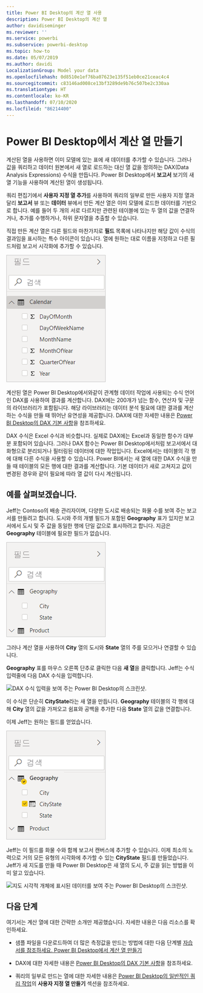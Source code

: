 ```yaml
---
title: Power BI Desktop의 계산 열 사용
description: Power BI Desktop의 계산 열
author: davidiseminger
ms.reviewer: ''
ms.service: powerbi
ms.subservice: powerbi-desktop
ms.topic: how-to
ms.date: 05/07/2019
ms.author: davidi
LocalizationGroup: Model your data
ms.openlocfilehash: 0d8510e1ef76ba07623e135f51eb0ce21ceac4c4
ms.sourcegitcommit: c83146ad008ce13bf3289de9b76c507be2c330aa
ms.translationtype: HT
ms.contentlocale: ko-KR
ms.lasthandoff: 07/10/2020
ms.locfileid: "86214400"
---
```

# <a name="create-calculated-columns-in-power-bi-desktop"></a>Power BI Desktop에서 계산 열 만들기
계산된 열을 사용하면 이미 모델에 있는 표에 새 데이터를 추가할 수 있습니다. 그러나 값을 쿼리하고 데이터 원본에서 새 열로 로드하는 대신 열 값을 정의하는 DAX(Data Analysis Expressions) 수식을 만듭니다. Power BI Desktop에서 **보고서** 보기의 새 열 기능을 사용하여 계산된 열이 생성됩니다.

쿼리 편집기에서 **사용자 지정 열 추가**를 사용하여 쿼리의 일부로 만든 사용자 지정 열과 달리 **보고서** 뷰 또는 **데이터** 뷰에서 만든 계산 열은 이미 모델에 로드한 데이터를 기반으로 합니다. 예를 들어 두 개의 서로 다르지만 관련된 테이블에 있는 두 열의 값을 연결하거나, 추가를 수행하거나, 하위 문자열을 추출할 수 있습니다.

직접 만든 계산 열은 다른 필드와 마찬가지로 **필드** 목록에 나타나지만 해당 값이 수식의 결과임을 표시하는 특수 아이콘이 있습니다. 열에 원하는 대로 이름을 지정하고 다른 필드처럼 보고서 시각화에 추가할 수 있습니다.

![필드 보기의 계산 열을 보여 주는 Power BI Desktop의 스크린샷.](media/desktop-calculated-columns/calccolinpbid_fields.png)
 
계산된 열은 Power BI Desktop에서와같이 관계형 데이터 작업에 사용되는 수식 언어인 DAX를 사용하여 결과를 계산합니다. DAX에는 200개가 넘는 함수, 연산자 및 구문의 라이브러리가 포함됩니다. 해당 라이브러리는 데이터 분석 필요에 대한 결과를 계산하는 수식을 만들 때 뛰어난 유연성을 제공합니다. DAX에 대한 자세한 내용은 [Power BI Desktop의 DAX 기본 사항](desktop-quickstart-learn-dax-basics.md)을 참조하세요.

DAX 수식은 Excel 수식과 비슷합니다. 실제로 DAX에는 Excel과 동일한 함수가 대부분 포함되어 있습니다. 그러나 DAX 함수는 Power BI Desktop에서처럼 보고서에서 대화형으로 분리되거나 필터링된 데이터에 대한 작업입니다. Excel에서는 테이블의 각 행에 대해 다른 수식을 사용할 수 있습니다. Power BI에서는 새 열에 대한 DAX 수식을 만들 때 테이블의 모든 행에 대한 결과를 계산합니다. 기본 데이터가 새로 고쳐지고 값이 변경된 경우와 같이 필요에 따라 열 값이 다시 계산됩니다.

## <a name="lets-look-at-an-example"></a>예를 살펴보겠습니다.
Jeff는 Contoso의 배송 관리자이며, 다양한 도시로 배송되는 화물 수를 보여 주는 보고서를 만들려고 합니다. 도시와 주의 개별 필드가 포함된 **Geography** 표가 있지만 보고서에서 도시 및 주 값을 동일한 행에 단일 값으로 표시하려고 합니다. 지금은 **Geography** 테이블에 필요한 필드가 없습니다.

![필드 보기에서 지리 필터를 보여 주는 Power BI Desktop의 스크린샷.](media/desktop-calculated-columns/calccolinpbid_cityandstatefields.png)

그러나 계산 열을 사용하여 **City** 열의 도시와 **State** 열의 주를 모으거나 연결할 수 있습니다.

**Geography** 표를 마우스 오른쪽 단추로 클릭한 다음 **새 열**을 클릭합니다. Jeff는 수식 입력줄에 다음 DAX 수식을 입력합니다.

![DAX 수식 입력을 보여 주는 Power BI Desktop의 스크린샷.](media/desktop-calculated-columns/calccolinpbid_formula.png)

이 수식은 단순히 **CityState**라는 새 열을 만듭니다. **Geography** 테이블의 각 행에 대해 **City** 열의 값을 가져오고 쉼표와 공백을 추가한 다음 **State** 열의 값을 연결합니다.

이제 Jeff는 원하는 필드를 얻었습니다.

![필드 보기의 지리 필터에서 CityState가 선택되었음을 보여 주는 Power BI Desktop의 스크린샷.](media/desktop-calculated-columns/calccolinpbid_citystatefield.png)

Jeff는 이 필드를 화물 수와 함께 보고서 캔버스에 추가할 수 있습니다. 이제 최소의 노력으로 거의 모든 유형의 시각화에 추가할 수 있는 **CityState** 필드를 만들었습니다. Jeff가 새 지도를 만들 때 Power BI Desktop은 새 열의 도시, 주 값을 읽는 방법을 이미 알고 있습니다.

![지도 시각적 개체에 표시된 데이터를 보여 주는 Power BI Desktop의 스크린샷.](media/desktop-calculated-columns/calccolinpbid_citystatemap.png)

## <a name="next-steps"></a>다음 단계
여기서는 계산 열에 대한 간략한 소개만 제공했습니다. 자세한 내용은 다음 리소스를 확인하세요.

* 샘플 파일을 다운로드하여 더 많은 측정값을 만드는 방법에 대한 다음 단계별 [자습서를 참조하세요. Power BI Desktop에서 계산 열 만들기](desktop-tutorial-create-calculated-columns.md)

* DAX에 대한 자세한 내용은 [Power BI Desktop의 DAX 기본 사항](desktop-quickstart-learn-dax-basics.md)을 참조하세요.

* 쿼리의 일부로 만드는 열에 대한 자세한 내용은 [Power BI Desktop의 일반적인 쿼리 작업](desktop-common-query-tasks.md)의 **사용자 지정 열 만들기** 섹션을 참조하세요.  

